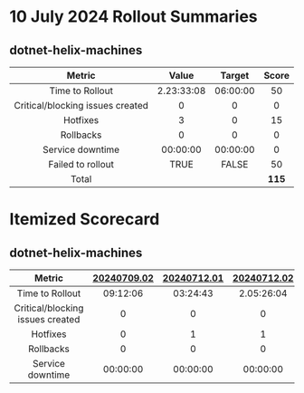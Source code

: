 # 10 July 2024 Rollout Summaries

## dotnet-helix-machines

|              Metric              |   Value  |  Target  |   Score   |
|:--------------------------------:|:--------:|:--------:|:---------:|
| Time to Rollout                  | 2.23:33:08 | 06:00:00 |     50     |
| Critical/blocking issues created |     0    |    0     |     0     |
| Hotfixes                         |     3    |    0     |     15     |
| Rollbacks                        |     0    |    0     |     0     |
| Service downtime                 | 00:00:00 | 00:00:00 |     0     |
| Failed to rollout                |   TRUE  |   FALSE  |     50     |
| Total                            |          |          |   **115**   |


# Itemized Scorecard

## dotnet-helix-machines

| Metric | [20240709.02](https://dev.azure.com/dnceng/7ea9116e-9fac-403d-b258-b31fcf1bb293/_build/results?buildId=2491770) | [20240712.01](https://dev.azure.com/dnceng/7ea9116e-9fac-403d-b258-b31fcf1bb293/_build/results?buildId=2493766) | [20240712.02](https://dev.azure.com/dnceng/7ea9116e-9fac-403d-b258-b31fcf1bb293/_build/results?buildId=2493951) | [20240715.01](https://dev.azure.com/dnceng/7ea9116e-9fac-403d-b258-b31fcf1bb293/_build/results?buildId=2495271) |
|:-----:|:-----:|:-----:|:-----:|:-----:|
| Time to Rollout | 09:12:06 | 03:24:43 | 2.05:26:04 | 05:30:15 |
| Critical/blocking issues created | 0 | 0 | 0 | 0 |
| Hotfixes | 0 | 1 | 1 | 1 |
| Rollbacks | 0 | 0 | 0 | 0 |
| Service downtime | 00:00:00 | 00:00:00 | 00:00:00 | 00:00:00 |

